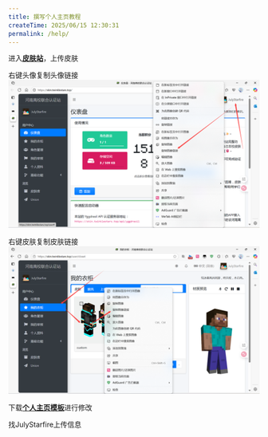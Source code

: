 ```yaml
---
title: 撰写个人主页教程
createTime: 2025/06/15 12:30:31
permalink: /help/
---
```


进入[**皮肤站**](https://skin.twinklestars.top/)，上传皮肤

右键头像复制头像链接
![操作](/head.png)

右键皮肤复制皮肤链接
![操作](/skin.png)

下载[**个人主页模板**](https://wwms.lanzouo.com/iIqsa2z5em5e)进行修改

找JulyStarfire上传信息